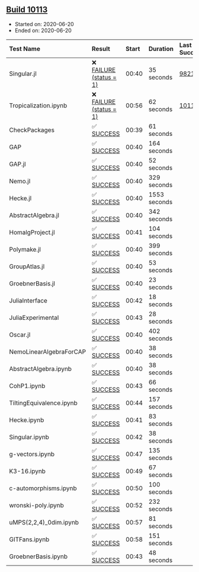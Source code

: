## [Build 10113](https://oscarci.mathematik.uni-kl.de/job/oscar/10113/)

* Started on: 2020-06-20
* Ended on: 2020-06-20

| Test Name    | Result | Start | Duration | Last Success | First Failure |
|:-------------|:-------|:------|:---------|:-------------|:--------------|
| Singular.jl | ❌ [FAILURE (status = 1)](https://oscarci.mathematik.uni-kl.de/job/oscar/10113/artifact/logs/build-10113/Singular.jl.log) | 00:40 | 35 seconds | [9821](https://oscarci.mathematik.uni-kl.de/job/oscar/9821/) | [9822](https://oscarci.mathematik.uni-kl.de/job/oscar/9822/) |
| Tropicalization.ipynb | ❌ [FAILURE (status = 1)](https://oscarci.mathematik.uni-kl.de/job/oscar/10113/artifact/logs/build-10113/Tropicalization.ipynb.log) | 00:56 | 62 seconds | [10111](https://oscarci.mathematik.uni-kl.de/job/oscar/10111/) | [10112](https://oscarci.mathematik.uni-kl.de/job/oscar/10112/) |
| CheckPackages | ✅ [SUCCESS](https://oscarci.mathematik.uni-kl.de/job/oscar/10113/artifact/logs/build-10113/CheckPackages.log) | 00:39 | 61 seconds |  |  |
| GAP | ✅ [SUCCESS](https://oscarci.mathematik.uni-kl.de/job/oscar/10113/artifact/logs/build-10113/GAP.log) | 00:40 | 164 seconds |  |  |
| GAP.jl | ✅ [SUCCESS](https://oscarci.mathematik.uni-kl.de/job/oscar/10113/artifact/logs/build-10113/GAP.jl.log) | 00:40 | 52 seconds |  |  |
| Nemo.jl | ✅ [SUCCESS](https://oscarci.mathematik.uni-kl.de/job/oscar/10113/artifact/logs/build-10113/Nemo.jl.log) | 00:40 | 329 seconds |  |  |
| Hecke.jl | ✅ [SUCCESS](https://oscarci.mathematik.uni-kl.de/job/oscar/10113/artifact/logs/build-10113/Hecke.jl.log) | 00:40 | 1553 seconds |  |  |
| AbstractAlgebra.jl | ✅ [SUCCESS](https://oscarci.mathematik.uni-kl.de/job/oscar/10113/artifact/logs/build-10113/AbstractAlgebra.jl.log) | 00:40 | 342 seconds |  |  |
| HomalgProject.jl | ✅ [SUCCESS](https://oscarci.mathematik.uni-kl.de/job/oscar/10113/artifact/logs/build-10113/HomalgProject.jl.log) | 00:41 | 104 seconds |  |  |
| Polymake.jl | ✅ [SUCCESS](https://oscarci.mathematik.uni-kl.de/job/oscar/10113/artifact/logs/build-10113/Polymake.jl.log) | 00:40 | 399 seconds |  |  |
| GroupAtlas.jl | ✅ [SUCCESS](https://oscarci.mathematik.uni-kl.de/job/oscar/10113/artifact/logs/build-10113/GroupAtlas.jl.log) | 00:40 | 53 seconds |  |  |
| GroebnerBasis.jl | ✅ [SUCCESS](https://oscarci.mathematik.uni-kl.de/job/oscar/10113/artifact/logs/build-10113/GroebnerBasis.jl.log) | 00:40 | 23 seconds |  |  |
| JuliaInterface | ✅ [SUCCESS](https://oscarci.mathematik.uni-kl.de/job/oscar/10113/artifact/logs/build-10113/JuliaInterface.log) | 00:42 | 18 seconds |  |  |
| JuliaExperimental | ✅ [SUCCESS](https://oscarci.mathematik.uni-kl.de/job/oscar/10113/artifact/logs/build-10113/JuliaExperimental.log) | 00:43 | 28 seconds |  |  |
| Oscar.jl | ✅ [SUCCESS](https://oscarci.mathematik.uni-kl.de/job/oscar/10113/artifact/logs/build-10113/Oscar.jl.log) | 00:40 | 402 seconds |  |  |
| NemoLinearAlgebraForCAP | ✅ [SUCCESS](https://oscarci.mathematik.uni-kl.de/job/oscar/10113/artifact/logs/build-10113/NemoLinearAlgebraForCAP.log) | 00:40 | 38 seconds |  |  |
| AbstractAlgebra.ipynb | ✅ [SUCCESS](https://oscarci.mathematik.uni-kl.de/job/oscar/10113/artifact/logs/build-10113/AbstractAlgebra.ipynb.log) | 00:40 | 38 seconds |  |  |
| CohP1.ipynb | ✅ [SUCCESS](https://oscarci.mathematik.uni-kl.de/job/oscar/10113/artifact/logs/build-10113/CohP1.ipynb.log) | 00:43 | 66 seconds |  |  |
| TiltingEquivalence.ipynb | ✅ [SUCCESS](https://oscarci.mathematik.uni-kl.de/job/oscar/10113/artifact/logs/build-10113/TiltingEquivalence.ipynb.log) | 00:44 | 157 seconds |  |  |
| Hecke.ipynb | ✅ [SUCCESS](https://oscarci.mathematik.uni-kl.de/job/oscar/10113/artifact/logs/build-10113/Hecke.ipynb.log) | 00:41 | 83 seconds |  |  |
| Singular.ipynb | ✅ [SUCCESS](https://oscarci.mathematik.uni-kl.de/job/oscar/10113/artifact/logs/build-10113/Singular.ipynb.log) | 00:42 | 38 seconds |  |  |
| g-vectors.ipynb | ✅ [SUCCESS](https://oscarci.mathematik.uni-kl.de/job/oscar/10113/artifact/logs/build-10113/g-vectors.ipynb.log) | 00:47 | 135 seconds |  |  |
| K3-16.ipynb | ✅ [SUCCESS](https://oscarci.mathematik.uni-kl.de/job/oscar/10113/artifact/logs/build-10113/K3-16.ipynb.log) | 00:49 | 67 seconds |  |  |
| c-automorphisms.ipynb | ✅ [SUCCESS](https://oscarci.mathematik.uni-kl.de/job/oscar/10113/artifact/logs/build-10113/c-automorphisms.ipynb.log) | 00:50 | 100 seconds |  |  |
| wronski-poly.ipynb | ✅ [SUCCESS](https://oscarci.mathematik.uni-kl.de/job/oscar/10113/artifact/logs/build-10113/wronski-poly.ipynb.log) | 00:52 | 232 seconds |  |  |
| uMPS(2,2,4)_0dim.ipynb | ✅ [SUCCESS](https://oscarci.mathematik.uni-kl.de/job/oscar/10113/artifact/logs/build-10113/uMPS-2-2-4-_0dim.ipynb.log) | 00:57 | 81 seconds |  |  |
| GITFans.ipynb | ✅ [SUCCESS](https://oscarci.mathematik.uni-kl.de/job/oscar/10113/artifact/logs/build-10113/GITFans.ipynb.log) | 00:58 | 151 seconds |  |  |
| GroebnerBasis.ipynb | ✅ [SUCCESS](https://oscarci.mathematik.uni-kl.de/job/oscar/10113/artifact/logs/build-10113/GroebnerBasis.ipynb.log) | 00:43 | 48 seconds |  |  |
